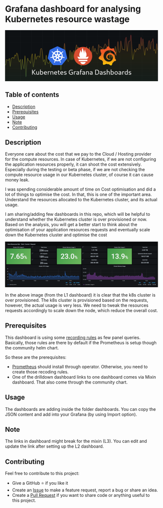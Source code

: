 # Grafana dashboard for analysing Kubernetes resource wastage

![logo](./images/kubernetes-grafana-dashboards-logo.png)

## Table of contents

- [Description](#description)
- [Prerequisites](#prerequisites)
- [Usage](#usage)
- [Note](#note)
- [Contributing](#contributing)

## Description
Everyone care about the cost that we pay to the Cloud / Hosting provider for the compute resources. In case of Kubernetes, if we are not configuring the application resources properly, it can shoot the cost extensively. Especially during the testing or beta phase, if we are not checking the compute resource usage in our Kubernetes cluster, of course it can cause money leak.

I was spending considerable amount of time on Cost optimisation and did a lot of things to optimise the cost. In that, this is one of the important area. Understand the resources allocated to the Kubernetes cluster, and its actual usage. 

I am sharing/adding few dashboards in this repo, which will be helpful to understand whether the Kubernetes cluster is over provisioned or now. Based on the analysis, you will get a better start to think about the optimisation of your application resources requests and eventually scale down the Kubernetes cluster and optimise the cost

![logo](./images/kubernetes-resource-overview.png)

In the above image (from the L1 dashboard) it is clear that the k8s cluster is over provisioned. The k8s cluster is provisioned based on the requests, however, the actual usage is very less. We need to tweak the resources requests accordingly to scale down the node, which reduce the overall cost.

## Prerequisites 
This dashboard is using some [recording rules](https://prometheus.io/docs/prometheus/latest/configuration/recording_rules/) as few panel queries. Basically, those rules are there by default if the Prometheus is setup though the community helm chart. 

So these are the prerequisites:

- [Prometheus](https://www.crybit.com/category/devops/prom/) should install through operator. Otherwise, you need to create those recoding rules. 
- One of the drilldown dashboard links to one dashboard comes via Mixin dashboard. That also come through the community chart.

## Usage
The dashboards are adding inside the folder dashboards. You can copy the JSON content and add into your Grafana (by using Import option).

## Note
The links in dashboard might break for the mixin (L3). You can edit and update the link after setting up the L2 dashboard.

## Contributing
Feel free to contribute to this project:

- Give a GitHub ⭐ if you like it
- Create an [Issue](https://github.com/ashokarun/grafana-dashboards-kubernetes-resource/issues) to make a feature request, report a bug or share an idea.
- Create a [Pull Request](https://github.com/ashokarun/grafana-dashboards-kubernetes-resource/pulls) if you want to share code or anything useful to this project.